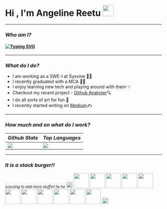 <h1>Hi , I'm Angeline Reetu <img src="https://media.giphy.com/media/hvRJCLFzcasrR4ia7z/giphy.gif" width="35"></h1>
<hr/>
<h3><b><i>Who am I?</b></i></h3>
<h4>
<a href="https://git.io/typing-svg"><img src="https://readme-typing-svg.herokuapp.com?font=Fira+Code&pause=1000&width=435&lines=Early+SWE+w+big+dreams" alt="Typing SVG" /></a>
</h4>
<hr/>
<h3><b><i>What do I do?</b></i></h3>
<ul>
<li>I am working as a SWE-I at Sysvine 👩‍💻</li>
<li>I recently graduated with a MCA 👩‍🎓</li>
<li>I enjoy learning new tech and playing around with them ✨</li>
<li>Checkout my recent project - <a href="https://github.com/AngelineReetuA/github-analyser">Github Analyser</a>🔍</li>
<li>I do all sorts of art for fun 🎨</li>
<li>I recently started writing on <a href="https://medium.com/@angelinereetu">Medium</a>✍️</li>
</ul>
<hr/>
<h3><b><i>How much and on what do I work?</b></i></h3>

|_**Github Stats**_|_**Top Languages**_|
|-----------|-------------|
|<img src="https://github-readme-stats.vercel.app/api?username=angelinereetua&show_icons=true&theme=aura"/>|<img src="https://github-readme-stats.vercel.app/api/top-langs/?username=angelinereetua&theme=aura&hide=CSS,HTML"/>|
<hr/>
<h3><b><i>It is a stack burger!!</b></i></h3>
<i><small>scouting to add more stuffin! he he</small></i>
<img style="height:20; width:20" src="https://cdn2.iconfinder.com/data/icons/burger-element-food/500/nim138_36_fresh_top_bun_food_kitchen_bread-512.png" />
<img src="./icons/HTML.svg" width="48">
<img src="./icons/React-Dark.svg" width="48"> 
<img src="./icons/VueJS-Dark.svg" width="48">
<img src="./icons/ExpressJS-Dark.svg" width="48">
<img src="./icons/CSS.svg" width="48">
<img src="./icons/Vuetify-Dark.svg" width="48">
<img src="./icons/Bootstrap.svg" width="48">
<img src="./icons/MaterialUI-Dark.svg" width="48">
<img src="./icons/MongoDB.svg" width="48">
<img src="./icons/MySQL-Dark.svg" width="48">
<img src="./icons/Git.svg" width="48">
<img style="height:20; width:20" src="https://cdn2.iconfinder.com/data/icons/burger-5/500/vab605_34_fresh_bun_burger_isometric_cartoon_logo_retro-512.png" />
